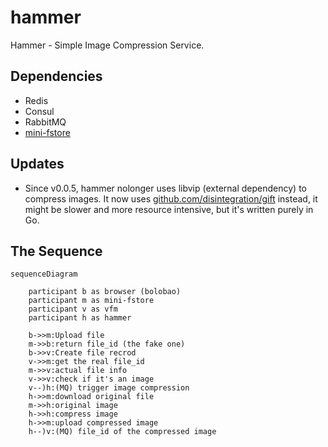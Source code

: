 # hammer

Hammer - Simple Image Compression Service.

## Dependencies

- Redis
- Consul
- RabbitMQ
- [mini-fstore](https://github.com/curtisnewbie/mini-fstore)

## Updates

- Since v0.0.5, hammer nolonger uses libvip (external dependency) to compress images. It now uses [github.com/disintegration/gift](github.com/disintegration/gift) instead, it might be slower and more resource intensive, but it's written purely in Go.

## The Sequence


```mermaid
sequenceDiagram

    participant b as browser (bolobao)
    participant m as mini-fstore
    participant v as vfm
    participant h as hammer

    b->>m:Upload file
    m->>b:return file_id (the fake one)
    b->>v:Create file recrod
    v->>m:get the real file_id
    m->>v:actual file info
    v->>v:check if it's an image
    v--)h:(MQ) trigger image compression
    h->>m:download original file
    m->>h:original image
    h->>h:compress image
    h->>m:upload compressed image
    h--)v:(MQ) file_id of the compressed image
```